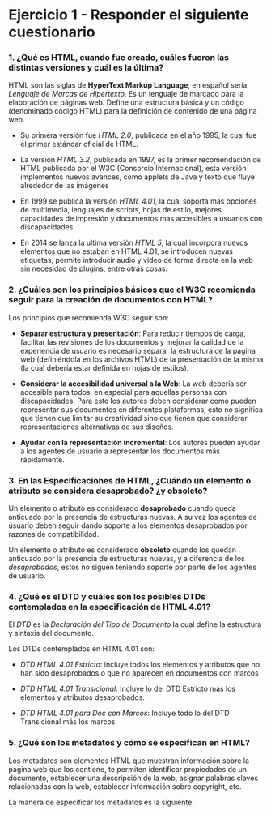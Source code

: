 # Ejercicio 1 - Responder el siguiente cuestionario

### 1. ¿Qué es HTML, cuando fue creado, cuáles fueron las distintas versiones y cuál es la última?
HTML son las siglas de **HyperText Markup Language**, en español sería *Lenguaje de Marcas de Hipertexto*.
Es un lenguaje de marcado para la elaboración de páginas web. Define una estructura básica y un código (denominado código HTML) para la definición de contenido de una página web.

- Su primera versión fue *HTML 2.0*, publicada en el año 1995, la cual fue el primer estándar oficial de HTML.

- La versión *HTML 3.2*, publicada en 1997, es la primer recomendación de HTML publicada por el W3C (Consorcio Internacional), esta versión implementos nuevos avances, como applets de Java y texto que fluye alrededor de las imágenes

- En 1999 se publica la versión *HTML 4.01*, la cual soporta mas opciones de multimedia, lenguajes de scripts, hojas de estilo, mejores capacidades de impresión y documentos mas accesibles a usuarios con discapacidades.

- En 2014 se lanza la ultima versión *HTML 5*, la cual incorpora nuevos elementos que no estaban en HTML 4.01, se introducen nuevas etiquetas, permite introducir audio y video de forma directa en la web sin necesidad de plugins, entre otras cosas.



### 2. ¿Cuáles son los principios básicos que el W3C recomienda seguir para la creación de documentos con HTML?

Los principios que recomienda W3C seguir son:
- **Separar estructura y presentación**: Para reducir tiempos de carga, facilitar las revisiones de los documentos y mejorar la calidad de la experiencia de usuario es necesario separar la estructura de la pagina web (definiéndola en los archivos HTML) de la presentación de la misma (la cual debería estar definida en hojas de estilos).

- **Considerar la accesibilidad universal a la Web**: La web debería ser accesible para todos, en especial para aquellas personas con discapacidades. Para esto los autores deben considerar como pueden representar sus documentos en diferentes plataformas, esto no significa que tienen que limitar su creatividad sino que tienen que considerar representaciones alternativas de sus diseños.

- **Ayudar con la representación incremental**: Los autores pueden ayudar a los agentes de usuario a representar los documentos más rápidamente.



### 3. En las Especificaciones de HTML, ¿Cuándo un elemento o atributo se considera desaprobado? ¿y obsoleto?

Un elemento o atributo es considerado **desaprobado** cuando queda anticuado por la presencia de estructuras nuevas. A su vez los agentes de usuario deben seguir dando soporte a los elementos desaprobados por razones de compatibilidad. 

Un elemento o atributo es considerado **obsoleto** cuando los quedan anticuado por la presencia de estructuras nuevas, y a diferencia de los *desaprobados*, estos no siguen teniendo soporte por parte de los agentes de usuario.


 
### 4. ¿Qué es el DTD y cuáles son los posibles DTDs contemplados en la especificación de HTML 4.01?
El *DTD* es la *Declaración del Tipo de Documento*  la cual define la estructura y sintaxis del documento.

Los DTDs contemplados en HTML 4.01 son:
- *DTD HTML 4.01 Estricto*: incluye todos los elementos y atributos que no han sido desaprobados o que no aparecen en documentos con marcos

- *DTD HTML 4.01 Transicional*: Incluye lo del DTD Estricto más los elementos y atributos desaprobados.

- *DTD HTML 4.01 para Doc con Marcos*: Incluye todo lo del DTD Transicional más los marcos.



### 5. ¿Qué son los metadatos y cómo se especifican en HTML?
Los metadatos son elementos HTML que muestran información sobre la pagina web que los contiene,  te permiten identificar propiedades de un documento, establecer una descripción de la web, asignar palabras claves relacionadas con la web, establecer información sobre copyright, etc.

La manera de especificar los metadatos es la siguiente:


<!--stackedit_data:
eyJoaXN0b3J5IjpbMTk4MTMzNjUwMCwtMTk5NDcyNjc2OCwtMT
czOTk4ODE5MCwtMTYxNjEwNDM1MSw0NzIwNjc4ODMsNDgxNzEw
MjQyXX0=
-->